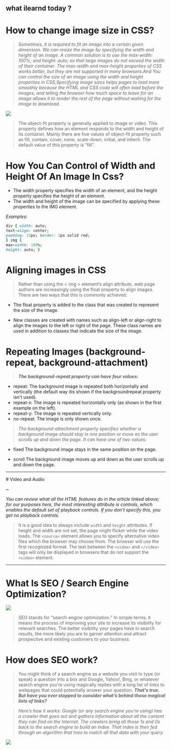 ## what ilearnd today ? 
# How to change image size in CSS?

> *Sometimes, it is required to fit an image into a certain given dimension. We can resize the image by specifying the width and height of an image. A common solution is to use the max-width: 100%; and height: auto; so that large images do not exceed the width of their container. The max-width and max-height properties of CSS works better, but they are not supported in many browsers.And You can control the size of an image using the width and height properties in CSS,Specifying image sizes helps pages to load more smoothly because the HTML and CSS code will often load before the images, and telling the browser how much space to leave for an image allows it to render the rest of the page without waiting for the image to download.*

![](https://www.miltonmarketing.com/wp-content/uploads/2018/03/mmhtmlimgtag424243image-tag-example.jpg)

> The object-fit property is generally applied to image or video. This property defines how an element responds to the width and height of its container. Mainly there are five values of object-fit property such as fill, contain, cover, none, scale-down, initial, and inherit. The default value of this property is “fill”.


# How You Can Control of Width and Height Of An Image In Css?

- The width property specifies the width of an element, and the height property specifies the height of an element.
- The width and height of the image can be specified by applying these properties to the IMG element.

*Examples:*

``` ruby
div { width: auto;
text-align: center;
padding: 15px; border: 3px solid red;
} img {
max-width: 100%;
height: auto; }
```
# Aligning images in CSS
> Rather than using the < img > element’s align attribute, web page authors are increasingly using the float property to align images. There are two ways that this is commonly achieved:

- The float property is added to the class that was created to represent the size of the image.

- New classes are created with names such as align-left or align-right to align the images to the left or right of the page. These class names are used in addition to classes that indicate the size of the image.


# Repeating Images (background-repeat, background-attachment)
> ***The background-repeat property can have four values:***

- repeat: The background image is repeated both horizontally and vertically (the default way itis shown if the backgroundrepeat property isn't used).
- repeat-x: The image is repeated horizontally only (as shown in the first example on the left).
- repeat-y: The image is repeated vertically only.
- no-repeat: The image is only shown once.


> *The background-attachment property specifies whether a background image should stay in one position or move as the user scrolls up and down the page. It can have one of two values:*
- fixed The background image stays in the same position on the page.

- scroll The background image moves up and down as the user scrolls up and down the page.

<hr>
# Video and Audio

~[](https://cdn-media-1.freecodecamp.org/images/1*jB3XGWVtrr8qOl21gCOAmQ.gif)

*You can review what all the HTML features do in the article linked above; for our purposes here, the most interesting attribute is controls, which enables the default set of playback controls. If you don't specify this, you get no playback controls.*

> It is a good idea to always include `width` and `height` attributes. If height and width are not set, the page might flicker while the video loads.
> The `<source>` element allows you to specify alternative video files which the browser may choose from. The browser will use the first recognized format.
> The text between the `<video>` and `</video>` tags will only be displayed in browsers that do not support the `<video>` element.






<hr>

# What Is SEO / Search Engine Optimization?

![](https://lh3.googleusercontent.com/proxy/gHWRTKxYiG1rXGxhBQrNntpYSrMRIQkqSQzheBa8bEGGHDi6nixnt21uVN5nv0x2txchMM5wdRa8lv5JpYi-1wa4me_S7-I1Pz4ozK7DT7NZSUwHrl5aKkJ_smFY4aNYgMHepg0-)

> SEO stands for “search engine optimization.” In simple terms, it means the process of improving your site to increase its visibility for relevant searches.
> The better visibility your pages have in search results, the more likely you are to garner attention and attract prospective and existing customers to your business.

# How does SEO work?

> You might think of a search engine as a website you visit to type (or speak) a question into a box
> and Google, Yahoo!, Bing, or whatever search engine you’re using magically replies with a long list of links to webpages that could potentially answer your question.
> ***That’s true. But have you ever stopped to consider what’s behind those magical lists of links?***

> *Here’s how it works: Google (or any search engine you’re using) has a crawler that goes out and gathers information about all the content they can find on the Internet. The crawlers bring all those 1s and 0s back to the search engine to build an index. That index is then fed through an algorithm that tries to match all that data with your query.*

![](https://www.lyfemarketing.com/blog/wp-content/uploads/2018/09/2-1.png)

